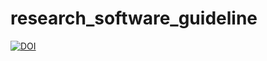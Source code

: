 # research_software_guideline

[![DOI](https://zenodo.org/badge/DOI/10.5281/zenodo.7827881.svg)](https://doi.org/10.5281/zenodo.7827881)
